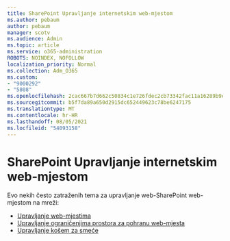 ```yaml
---
title: SharePoint Upravljanje internetskim web-mjestom
ms.author: pebaum
author: pebaum
manager: scotv
ms.audience: Admin
ms.topic: article
ms.service: o365-administration
ROBOTS: NOINDEX, NOFOLLOW
localization_priority: Normal
ms.collection: Adm_O365
ms.custom:
- "9000292"
- "5808"
ms.openlocfilehash: 2cac667b7d662c50834c1e726fdec2cb73342fac11a16289b9ef928925fd173e
ms.sourcegitcommit: b5f7da89a650d2915dc652449623c78be6247175
ms.translationtype: MT
ms.contentlocale: hr-HR
ms.lasthandoff: 08/05/2021
ms.locfileid: "54093158"
---
```

# <a name="sharepoint-online-site-management"></a>SharePoint Upravljanje internetskim web-mjestom

Evo nekih često zatraženih tema za upravljanje web-SharePoint web-mjestom na mreži:

- [Upravljanje web-mjestima](https://docs.microsoft.com/sharepoint/manage-sites-in-new-admin-center)
- [Upravljanje ograničenjima prostora za pohranu web-mjesta](https://docs.microsoft.com/sharepoint/manage-site-collection-storage-limits)
- [Upravljanje košem za smeće](https://support.microsoft.com/office/8a6c2198-910e-42dc-9a9c-bc5bc4f327da)